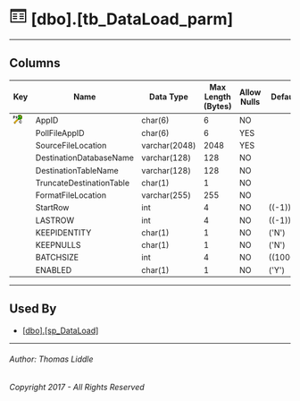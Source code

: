 #### 

# ![Tables](../Images/Table32.png) [dbo].[tb_DataLoad_parm]

---

## <a name="#columns"></a>Columns

| Key | Name | Data Type | Max Length (Bytes) | Allow Nulls | Default |
|---|---|---|---|---|---|
| [![Cluster Primary Key PK_tb_DataLoad_parm: AppID](../Images/pkcluster.png)](#indexes) | AppID | char(6) | 6 | NO |  |
|  | PollFileAppID | char(6) | 6 | YES |  |
|  | SourceFileLocation | varchar(2048) | 2048 | YES |  |
|  | DestinationDatabaseName | varchar(128) | 128 | NO |  |
|  | DestinationTableName | varchar(128) | 128 | NO |  |
|  | TruncateDestinationTable | char(1) | 1 | NO |  |
|  | FormatFileLocation | varchar(255) | 255 | NO |  |
|  | StartRow | int | 4 | NO | ((-1)) |
|  | LASTROW | int | 4 | NO | ((-1)) |
|  | KEEPIDENTITY | char(1) | 1 | NO | ('N') |
|  | KEEPNULLS | char(1) | 1 | NO | ('N') |
|  | BATCHSIZE | int | 4 | NO | ((1000)) |
|  | ENABLED | char(1) | 1 | NO | ('Y') |


---

## <a name="#usedby"></a>Used By

* [[dbo].[sp_DataLoad]](../Programmability/Stored_Procedures/sp_DataLoad.md)


---

###### Author:  Thomas Liddle

###### Copyright 2017 - All Rights Reserved
